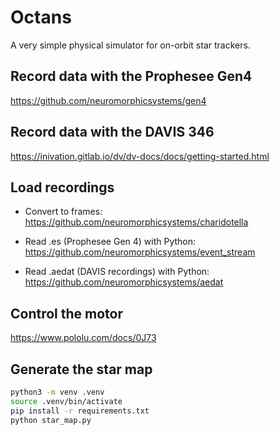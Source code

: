 # Octans

A very simple physical simulator for on-orbit star trackers.

## Record data with the Prophesee Gen4

https://github.com/neuromorphicsystems/gen4

## Record data with the DAVIS 346

https://inivation.gitlab.io/dv/dv-docs/docs/getting-started.html

## Load recordings

- Convert to frames: https://github.com/neuromorphicsystems/charidotella

- Read .es (Prophesee Gen 4) with Python: https://github.com/neuromorphicsystems/event_stream

- Read .aedat (DAVIS recordings) with Python: https://github.com/neuromorphicsystems/aedat

## Control the motor

https://www.pololu.com/docs/0J73

## Generate the star map

```sh
python3 -m venv .venv
source .venv/bin/activate
pip install -r requirements.txt
python star_map.py
```
